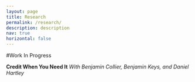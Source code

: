 ```yaml
---
layout: page
title: Research
permalink: /research/
description: description
nav: true
horizontal: false
---
```


<!-- pages/research.md -->
#Work In Progress  

**Credit When You Need It**
*With Benjamin Collier, Benjamin Keys, and Daniel Hartley*